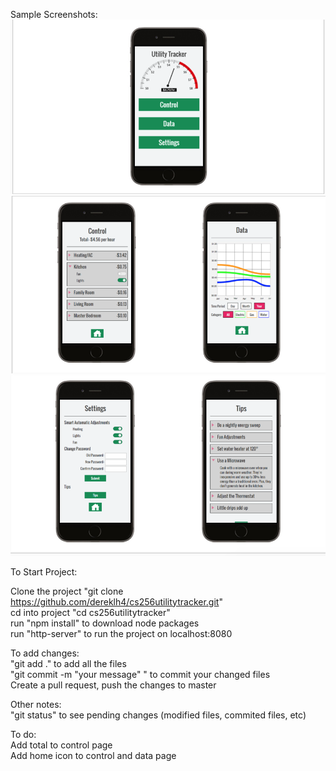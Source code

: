 Sample Screenshots:
![Low Res Screenshot 1](/screenshots/lowres_screenshot_1.png)
![Low Res Screenshot 2](/screenshots/lowres_screenshot_2.png)
![Low Res Screenshot 3](/screenshots/lowres_screenshot_3.png)

To Start Project:

Clone the project "git clone https://github.com/dereklh4/cs256utilitytracker.git"  
cd into project "cd cs256utilitytracker"  
run "npm install" to download node packages  
run "http-server" to run the project on localhost:8080  

To add changes:  
"git add ." to add all the files  
"git commit -m "your message" " to commit your changed files  
Create a pull request, push the changes to master    
    

Other notes:  
"git status" to see pending changes (modified files, commited files, etc)  

To do:  
Add total to control page  
Add home icon to control and data page  
